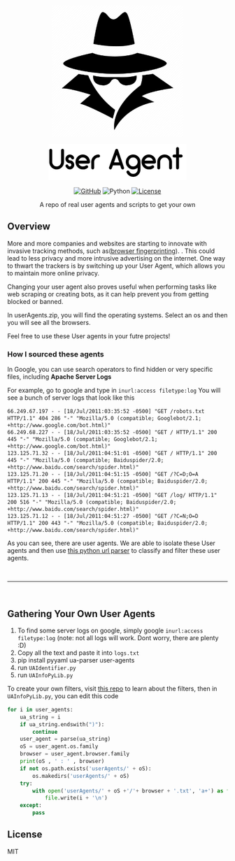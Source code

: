 <p align="center">
  <img src="https://github.com/bear102/user-agents/blob/f4cc3bcbc1557a09af894d91d6466de7868c6a92/img/1314982.png" width="300" />
</p>

<p align="center">
  <img src="https://github.com/bear102/user-agents/blob/ced538313e8190031a29febbd63559270c74bf2a/img/8d6c8be135ef5f130110710feba8a2d2.png" alt="Logo">
</p>
<p align="center">
  <a href="https://github.com/bear102/tennis"><img src="https://img.shields.io/badge/GitHub-bear102-%2312100E.svg?style=flat&logo=github" alt="GitHub"></a>
  <img src="https://img.shields.io/badge/python-3.7%20%7C%203.8%20%7C%203.9-blue" alt="Python">
  <a href="https://opensource.org/licenses/MIT"><img src="https://img.shields.io/badge/License-MIT-blue.svg" alt="License"></a>
</p>

<p align="center">
  A repo of real user agents and scripts to get your own
</p>



## Overview

More and more companies and websites are starting to innovate with invasive tracking methods, such as([browser fingerprinting](https://restoreprivacy.com/browser-fingerprinting/)). . This could lead to less privacy and more intrusive advertising on the internet. One way to thwart the trackers is by switching up your User Agent, which allows you to maintain more online privacy.

Changing your user agent also proves useful when performing tasks like web scraping or creating bots, as it can help prevent you from getting blocked or banned.

In userAgents.zip, you will find the operating systems. Select an os and then you will see all the browsers.

Feel free to use these User agents in your futre projects!

### How I sourced these agents

In Google, you can use search operators to find hidden or very specific files, including **Apache Server Logs**

For example, go to google and type in `inurl:access filetype:log`
You will see a bunch of server logs that look like this
```
66.249.67.197 - - [18/Jul/2011:03:35:52 -0500] "GET /robots.txt HTTP/1.1" 404 286 "-" "Mozilla/5.0 (compatible; Googlebot/2.1; +http://www.google.com/bot.html)"
66.249.68.227 - - [18/Jul/2011:03:35:52 -0500] "GET / HTTP/1.1" 200 445 "-" "Mozilla/5.0 (compatible; Googlebot/2.1; +http://www.google.com/bot.html)"
123.125.71.32 - - [18/Jul/2011:04:51:01 -0500] "GET / HTTP/1.1" 200 445 "-" "Mozilla/5.0 (compatible; Baiduspider/2.0; +http://www.baidu.com/search/spider.html)"
123.125.71.20 - - [18/Jul/2011:04:51:15 -0500] "GET /?C=D;O=A HTTP/1.1" 200 445 "-" "Mozilla/5.0 (compatible; Baiduspider/2.0; +http://www.baidu.com/search/spider.html)"
123.125.71.13 - - [18/Jul/2011:04:51:21 -0500] "GET /log/ HTTP/1.1" 200 516 "-" "Mozilla/5.0 (compatible; Baiduspider/2.0; +http://www.baidu.com/search/spider.html)"
123.125.71.12 - - [18/Jul/2011:04:51:27 -0500] "GET /?C=N;O=D HTTP/1.1" 200 443 "-" "Mozilla/5.0 (compatible; Baiduspider/2.0; +http://www.baidu.com/search/spider.html)"
```

As you can see, there are user agents. We are able to isolate these User agents and then use [this python url parser](https://github.com/selwin/python-user-agents) to classify and filter these user agents.

<br>

***

<br>

## Gathering Your Own User Agents

1. To find some server logs on google, simply google `inurl:access filetype:log` (note: not all logs will work. Dont worry, there are plenty :D)
2. Copy all the text and paste it into `logs.txt`
3. pip install pyyaml ua-parser user-agents
4. run `UAIdentifier.py`
5. run `UAInfoPyLib.py`

To create your own filters, visit [this repo](https://github.com/selwin/python-user-agents) to learn about the filters, then in `UAInfoPyLib.py`, you can edit this code

```python
for i in user_agents:
    ua_string = i
    if ua_string.endswith(")"):
        continue
    user_agent = parse(ua_string)
    oS = user_agent.os.family
    browser = user_agent.browser.family
    print(oS , ' : ' , browser)
    if not os.path.exists('userAgents/' + oS):
        os.makedirs('userAgents/' + oS)
    try:
        with open('userAgents/' + oS +'/'+ browser + '.txt', 'a+') as file:
            file.write(i + '\n')
    except:
        pass
```


## License

MIT
